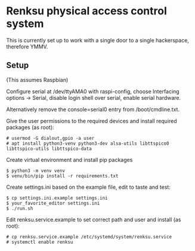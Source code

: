 Renksu physical access control system
=====================================

This is currently set up to work with a single door to a single hackerspace, therefore YMMV.

Setup
-----

(This assumes Raspbian)

Configure serial at /dev/ttyAMA0 with raspi-config, choose Interfacing options -> Serial, disable
login shell over serial, enable serial hardware.

Alternatively remove the console=serial0 entry from /boot/cmdline.txt.

Give the user permissions to the required devices and install required packages (as root):

    # usermod -G dialout,gpio -a user
    # apt install python3-venv python3-dev alsa-utils libttspico0 libttspico-utils libttspico-data

Create virtual environment and install pip packages

    $ python3 -m venv venv
    $ venv/bin/pip install -r requirements.txt

Create settings.ini based on the example file, edit to taste and test:

    $ cp settings.ini.example settings.ini
    $ your_favorite_editor settings.ini
    $ ./run.sh

Edit renksu.service.example to set correct path and user and install (as root):

    # cp renksu.service.example /etc/systemd/system/renksu.service
    # systemctl enable renksu
